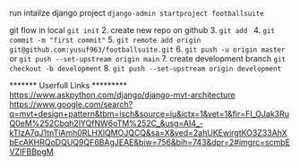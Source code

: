 
run intailze django project
`django-admin startproject footballsuite`

git flow
in local `git init`
2. create new repo on github
3. `git add `
4. `git commit -m "first commit"`
5. `git remote add origin git@github.com:yusuf963/footballsuite.git`
6. `git push -u origin master` or `git push --set-upstream origin main`
7. create development branch `git checkout -b development`
8. `git push --set-upstream origin development`


******* Userfull Links *********
https://www.askpython.com/django/django-mvt-architecture
https://www.google.com/search?q=mvt+design+pattern&tbm=isch&source=iu&ictx=1&vet=1&fir=FI_OJak3RuQ0eM%252Cbqh2lYQfNW6oTM%252C_&usg=AI4_-kTIzA7qJ1tnTiAmh0RLHXlQMOJQCQ&sa=X&ved=2ahUKEwirgtKO3Z33AhXbEcAKHRQoDQUQ9QF6BAgJEAE&biw=756&bih=743&dpr=2#imgrc=scmbEVZIFBBpgM